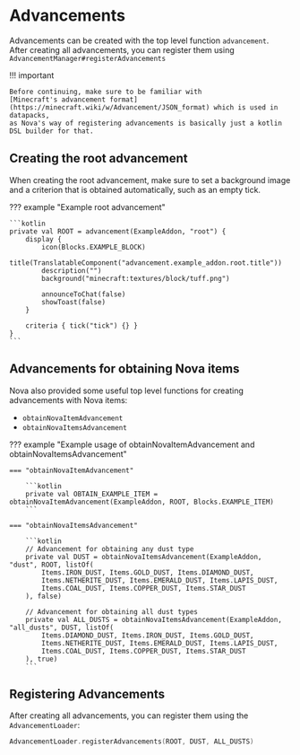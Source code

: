 # Advancements

Advancements can be created with the top level function `advancement`.  
After creating all advancements, you can register them using `AdvancementManager#registerAdvancements`

!!! important

    Before continuing, make sure to be familiar with
    [Minecraft's advancement format](https://minecraft.wiki/w/Advancement/JSON_format) which is used in datapacks,
    as Nova's way of registering advancements is basically just a kotlin DSL builder for that.

## Creating the root advancement

When creating the root advancement, make sure to set a background image and a criterion that is obtained automatically,
such as an empty tick.

??? example "Example root advancement"

    ```kotlin
    private val ROOT = advancement(ExampleAddon, "root") {
        display {
            icon(Blocks.EXAMPLE_BLOCK)
            title(TranslatableComponent("advancement.example_addon.root.title"))
            description("")
            background("minecraft:textures/block/tuff.png")
            
            announceToChat(false)
            showToast(false)
        }
        
        criteria { tick("tick") {} }
    }
    ```

## Advancements for obtaining Nova items

Nova also provided some useful top level functions for creating advancements with Nova items:

* `obtainNovaItemAdvancement`
* `obtainNovaItemsAdvancement`

??? example "Example usage of obtainNovaItemAdvancement and obtainNovaItemsAdvancement"

    === "obtainNovaItemAdvancement"

        ```kotlin
        private val OBTAIN_EXAMPLE_ITEM = obtainNovaItemAdvancement(ExampleAddon, ROOT, Blocks.EXAMPLE_ITEM)
        ```

    === "obtainNovaItemsAdvancement"

        ```kotlin
        // Advancement for obtaining any dust type
        private val DUST = obtainNovaItemsAdvancement(ExampleAddon, "dust", ROOT, listOf(
            Items.IRON_DUST, Items.GOLD_DUST, Items.DIAMOND_DUST,
            Items.NETHERITE_DUST, Items.EMERALD_DUST, Items.LAPIS_DUST,
            Items.COAL_DUST, Items.COPPER_DUST, Items.STAR_DUST
        ), false)
        
        // Advancement for obtaining all dust types
        private val ALL_DUSTS = obtainNovaItemsAdvancement(ExampleAddon, "all_dusts", DUST, listOf(
            Items.DIAMOND_DUST, Items.IRON_DUST, Items.GOLD_DUST,
            Items.NETHERITE_DUST, Items.EMERALD_DUST, Items.LAPIS_DUST,
            Items.COAL_DUST, Items.COPPER_DUST, Items.STAR_DUST
        ), true)
        ```

## Registering Advancements

After creating all advancements, you can register them using the `AdvancementLoader`:

```kotlin
AdvancementLoader.registerAdvancements(ROOT, DUST, ALL_DUSTS)
```